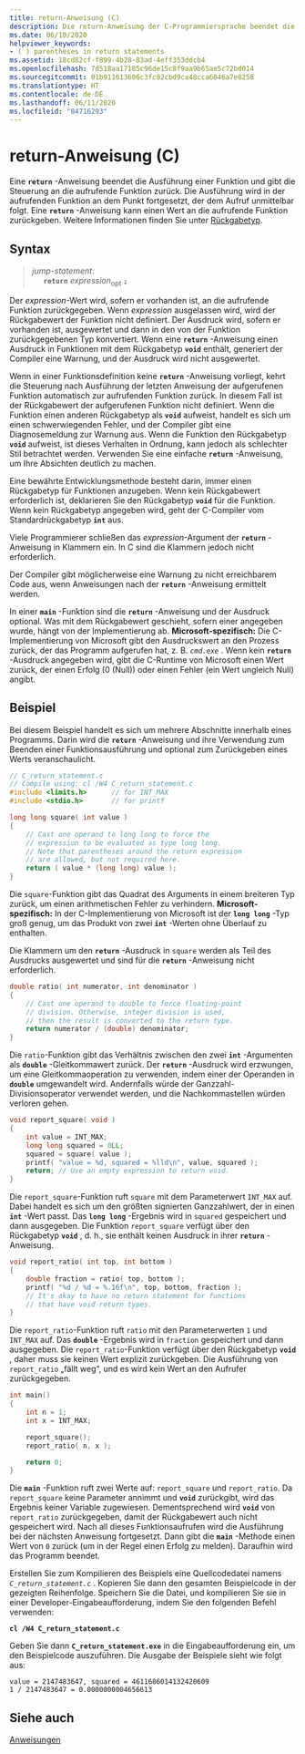 ```yaml
---
title: return-Anweisung (C)
description: Die return-Anweisung der C-Programmiersprache beendet die Funktionsausführung und gibt optional einen Wert an den Aufrufer zurück.
ms.date: 06/10/2020
helpviewer_keywords:
- ( ) parentheses in return statements
ms.assetid: 18cd82cf-f899-4b28-83ad-4eff353ddcb4
ms.openlocfilehash: 7d518aa17185c96de15c8f9aa9b65ae5c72bd014
ms.sourcegitcommit: 01b911613606c3fc92cbd9ca48cca6046a7e8258
ms.translationtype: HT
ms.contentlocale: de-DE
ms.lasthandoff: 06/11/2020
ms.locfileid: "84716293"
---
```

# <a name="return-statement-c"></a>return-Anweisung (C)

Eine **`return`** -Anweisung beendet die Ausführung einer Funktion und gibt die Steuerung an die aufrufende Funktion zurück. Die Ausführung wird in der aufrufenden Funktion an dem Punkt fortgesetzt, der dem Aufruf unmittelbar folgt. Eine **`return`** -Anweisung kann einen Wert an die aufrufende Funktion zurückgeben. Weitere Informationen finden Sie unter [Rückgabetyp](../c-language/return-type.md).

## <a name="syntax"></a>Syntax

> *jump-statement*:\
> &nbsp;&nbsp;&nbsp;&nbsp; **`return`** *expression*&#8203;<sub>opt</sub> **`;`**

Der *expression*-Wert wird, sofern er vorhanden ist, an die aufrufende Funktion zurückgegeben. Wenn *expression* ausgelassen wird, wird der Rückgabewert der Funktion nicht definiert. Der Ausdruck wird, sofern er vorhanden ist, ausgewertet und dann in den von der Funktion zurückgegebenen Typ konvertiert. Wenn eine **`return`** -Anweisung einen Ausdruck in Funktionen mit dem Rückgabetyp **`void`** enthält, generiert der Compiler eine Warnung, und der Ausdruck wird nicht ausgewertet.

Wenn in einer Funktionsdefinition keine **`return`** -Anweisung vorliegt, kehrt die Steuerung nach Ausführung der letzten Anweisung der aufgerufenen Funktion automatisch zur aufrufenden Funktion zurück. In diesem Fall ist der Rückgabewert der aufgerufenen Funktion nicht definiert. Wenn die Funktion einen anderen Rückgabetyp als **`void`** aufweist, handelt es sich um einen schwerwiegenden Fehler, und der Compiler gibt eine Diagnosemeldung zur Warnung aus. Wenn die Funktion den Rückgabetyp **`void`** aufweist, ist dieses Verhalten in Ordnung, kann jedoch als schlechter Stil betrachtet werden. Verwenden Sie eine einfache **`return`** -Anweisung, um Ihre Absichten deutlich zu machen.

Eine bewährte Entwicklungsmethode besteht darin, immer einen Rückgabetyp für Funktionen anzugeben. Wenn kein Rückgabewert erforderlich ist, deklarieren Sie den Rückgabetyp **`void`** für die Funktion. Wenn kein Rückgabetyp angegeben wird, geht der C-Compiler vom Standardrückgabetyp **`int`** aus.

Viele Programmierer schließen das *expression*-Argument der **`return`** -Anweisung in Klammern ein. In C sind die Klammern jedoch nicht erforderlich.

Der Compiler gibt möglicherweise eine Warnung zu nicht erreichbarem Code aus, wenn Anweisungen nach der **`return`** -Anweisung ermittelt werden.

In einer **`main`** -Funktion sind die **`return`** -Anweisung und der Ausdruck optional. Was mit dem Rückgabewert geschieht, sofern einer angegeben wurde, hängt von der Implementierung ab. **Microsoft-spezifisch:** Die C-Implementierung von Microsoft gibt den Ausdruckswert an den Prozess zurück, der das Programm aufgerufen hat, z. B. *`cmd.exe`* . Wenn kein **`return`** -Ausdruck angegeben wird, gibt die C-Runtime von Microsoft einen Wert zurück, der einen Erfolg (0 (Null)) oder einen Fehler (ein Wert ungleich Null) angibt.

## <a name="example"></a>Beispiel

Bei diesem Beispiel handelt es sich um mehrere Abschnitte innerhalb eines Programms. Darin wird die **`return`** -Anweisung und ihre Verwendung zum Beenden einer Funktionsausführung und optional zum Zurückgeben eines Werts veranschaulicht.

```C
// C_return_statement.c
// Compile using: cl /W4 C_return_statement.c
#include <limits.h>      // for INT_MAX
#include <stdio.h>       // for printf

long long square( int value )
{
    // Cast one operand to long long to force the
    // expression to be evaluated as type long long.
    // Note that parentheses around the return expression
    // are allowed, but not required here.
    return ( value * (long long) value );
}
```

Die `square`-Funktion gibt das Quadrat des Arguments in einem breiteren Typ zurück, um einen arithmetischen Fehler zu verhindern. **Microsoft-spezifisch:** In der C-Implementierung von Microsoft ist der **`long long`** -Typ groß genug, um das Produkt von zwei **`int`** -Werten ohne Überlauf zu enthalten.

Die Klammern um den **`return`** -Ausdruck in `square` werden als Teil des Ausdrucks ausgewertet und sind für die **`return`** -Anweisung nicht erforderlich.

```C
double ratio( int numerator, int denominator )
{
    // Cast one operand to double to force floating-point
    // division. Otherwise, integer division is used,
    // then the result is converted to the return type.
    return numerator / (double) denominator;
}
```

Die `ratio`-Funktion gibt das Verhältnis zwischen den zwei **`int`** -Argumenten als **`double`** -Gleitkommawert zurück. Der **`return`** -Ausdruck wird erzwungen, um eine Gleitkommaoperation zu verwenden, indem einer der Operanden in **`double`** umgewandelt wird. Andernfalls würde der Ganzzahl-Divisionsoperator verwendet werden, und die Nachkommastellen würden verloren gehen.

```C
void report_square( void )
{
    int value = INT_MAX;
    long long squared = 0LL;
    squared = square( value );
    printf( "value = %d, squared = %lld\n", value, squared );
    return; // Use an empty expression to return void.
}
```

Die `report_square`-Funktion ruft `square` mit dem Parameterwert `INT_MAX` auf. Dabei handelt es sich um den größten signierten Ganzzahlwert, der in einen **`int`** -Wert passt. Das **`long long`** -Ergebnis wird in `squared` gespeichert und dann ausgegeben. Die Funktion `report_square` verfügt über den Rückgabetyp **`void`** , d. h., sie enthält keinen Ausdruck in ihrer **`return`** -Anweisung.

```C
void report_ratio( int top, int bottom )
{
    double fraction = ratio( top, bottom );
    printf( "%d / %d = %.16f\n", top, bottom, fraction );
    // It's okay to have no return statement for functions
    // that have void return types.
}
```

Die `report_ratio`-Funktion ruft `ratio` mit den Parameterwerten `1` und `INT_MAX` auf. Das **`double`** -Ergebnis wird in `fraction` gespeichert und dann ausgegeben. Die `report_ratio`-Funktion verfügt über den Rückgabetyp **`void`** , daher muss sie keinen Wert explizit zurückgeben. Die Ausführung von `report_ratio` „fällt weg“, und es wird kein Wert an den Aufrufer zurückgegeben.

```C
int main()
{
    int n = 1;
    int x = INT_MAX;

    report_square();
    report_ratio( n, x );

    return 0;
}
```

Die **`main`** -Funktion ruft zwei Werte auf: `report_square` und `report_ratio`. Da `report_square` keine Parameter annimmt und **`void`** zurückgibt, wird das Ergebnis keiner Variable zugewiesen. Dementsprechend wird **`void`** von `report_ratio` zurückgegeben, damit der Rückgabewert auch nicht gespeichert wird. Nach all dieses Funktionsaufrufen wird die Ausführung bei der nächsten Anweisung fortgesetzt. Dann gibt die **`main`** -Methode einen Wert von `0` zurück (um in der Regel einen Erfolg zu melden). Daraufhin wird das Programm beendet.

Erstellen Sie zum Kompilieren des Beispiels eine Quellcodedatei namens *`C_return_statement.c`* . Kopieren Sie dann den gesamten Beispielcode in der gezeigten Reihenfolge. Speichern Sie die Datei, und kompilieren Sie sie in einer Developer-Eingabeaufforderung, indem Sie den folgenden Befehl verwenden:

**`cl /W4 C_return_statement.c`**

Geben Sie dann **`C_return_statement.exe`** in die Eingabeaufforderung ein, um den Beispielcode auszuführen. Die Ausgabe der Beispiele sieht wie folgt aus:

```Output
value = 2147483647, squared = 4611686014132420609
1 / 2147483647 = 0.0000000004656613
```

## <a name="see-also"></a>Siehe auch

[Anweisungen](../c-language/statements-c.md)
